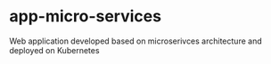 # app-micro-services

Web application developed based on microserivces architecture and deployed on Kubernetes
